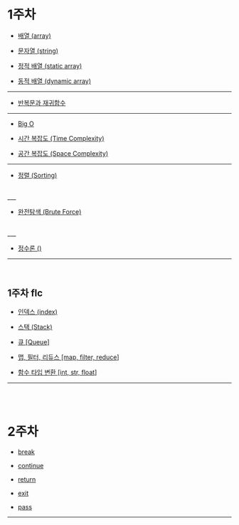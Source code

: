 # 1주차
- [배열 (array)](reviews/week1_word/word1.md#배열-array)<br>

- [문자열 (string)](reviews/week1_word/word1.md#문자열-string)<br>
- [정적 배열 (static array)](reviews/week1_word/word_array.md#정적-배열)<br>
- [동적 배열 (dynamic array)](reviews/week1_word/word_array.md#동적-배열)<br>

___

- [반복문과 재귀함수](reviews/week1_word/word2.md)<br>
___
- [Big O](reviews/week1_word/word3.md#big-o-표기법)<br>

- [시간 복잡도 (Time Complexity)](reviews/week1_word/word3.md#시간-복잡도-time-complexity)<br>
- [공간 복잡도 (Space Complexity)](reviews/week1_word/word3.md#공간-복잡도-space-complexity)<br>
___

- [정렬 (Sorting)](reviews/week1_word/word4.md)
<br>
___

- [완전탐색 (Brute Force)](reviews/week1_word/word5.md)
<br>
___

- [정수론 ()](reviews/week1_word/word6.md)
___

<br>

## 1주차 flc

- [인덱스 (index)](reviews/week1_word/word_index.md#인덱스-index)<br>

- [스택 (Stack)](reviews/week1_word/word_stack.md#스택-stack)<br>
- [큐 [Queue]](reviews/week1_word/word_stack.md#큐-queue)<br>
- [맵, 필터, 리듀스 [map, filter, reduce]](reviews/function_word/map,%20filter,%20reduce.md)
- [함수 타입 변환 [int, str, float]](reviews/function_word/python_type.md)

___

<br>
<br>

# 2주차

- [break](reviews/function_word/break,%20continue,%20return,%20exit,%20pass.md#break)

- [continue](reviews/function_word/break,%20continue,%20return,%20exit,%20pass.md#continue)
- [return](reviews/function_word/break,%20continue,%20return,%20exit,%20pass.md#return)
- [exit](reviews/function_word/break,%20continue,%20return,%20exit,%20pass.md#exit)
- [pass](reviews/function_word/break,%20continue,%20return,%20exit,%20pass.md#pass)
___
